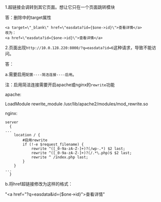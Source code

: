 1.超链接会调转到其它页面。想让它只在一个页面跳转模块

答：删除<a></a>中的target属性

```
<a target=\"_blank\" href=\"easdata?id={$one->id}\">查看详情</a>
改为：
<a href=\"easdata?id={$one->id}\">查看详情</a>
```


2.页面出现`http://10.0.128.220:8000/?q=easdata?id=6`这种请求，导致不能访问。

答：

a.需要启用`配置----简洁连接----启用`。

注：启用简洁连接需要开启apache或nginx的`rewrite`功能

apache:

LoadModule rewrite_module /usr/lib/apache2/modules/mod_rewrite.so

nginx:

```
server
  {
...
    location / {
        #启用rewrite
		if (!-e $request_filename) {
            rewrite ^([_0-9a-zA-Z-]+)?(/wp-.*) $2 last;
            rewrite ^([_0-9a-zA-Z-]+)?(/.*\.php)$ $2 last;
            rewrite ^ /index.php last;
        }
    }
...
  }
```

b.将href超链接修改为这样的格式：

"<a href=\"?q=easdata&id={$one->id}\">查看详情</a>"
